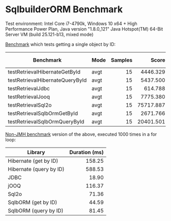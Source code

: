 # SqlbuilderORM Benchmark

Test environment: Intel Core i7-4790k, Windows 10 x64 + High Performance Power Plan, Java version "1.8.0_121" Java Hotspot(TM) 64-Bit Server VM (build 25.121-b13, mixed mode)

[Benchmark](src/main/java/com/github/javalbert/SqlbuilderOrmBenchmark.java) which tests getting a single object by ID:

| Benchmark | Mode | Samples | Score | Score error | Units |
|---|---|---:|---:|---:|---|
| testRetrievalHibernateGetById | avgt | 15 | 4446.329 | 40.730 | ns/op |
| testRetrievalHibernateQueryById | avgt | 15 | 5437.500 | 93.925 | ns/op |
| testRetrievalJdbc | avgt | 15 | 614.788 | 6.625 | ns/op |
| testRetrievalJooq | avgt | 15 | 7775.380 | 40.337 | ns/op |
| testRetrievalSql2o | avgt | 15 | 75717.887 | 63003.542 | ns/op |
| testRetrievalSqlbOrmGetById | avgt | 15 | 2671.766 | 64.161 | ns/op |
| testRetrievalSqlbOrmQueryById | avgt | 15 | 20401.501 | 199.725 | ns/op |

[Non-JMH benchmark](src/main/java/com/github/javalbert/NonJMHBenchmark.java) version of the above, executed 1000 times in a for loop:

| Library | Duration (ms) |
|---|---:|
| Hibernate (get by ID) | 158.25 |
| Hibernate (query by ID) | 588.53 |
| JDBC | 18.90 |
| jOOQ | 116.37 |
| Sql2o | 71.36 |
| SqlbORM (get by ID) | 44.59 |
| SqlbORM (query by ID) | 81.45 |
